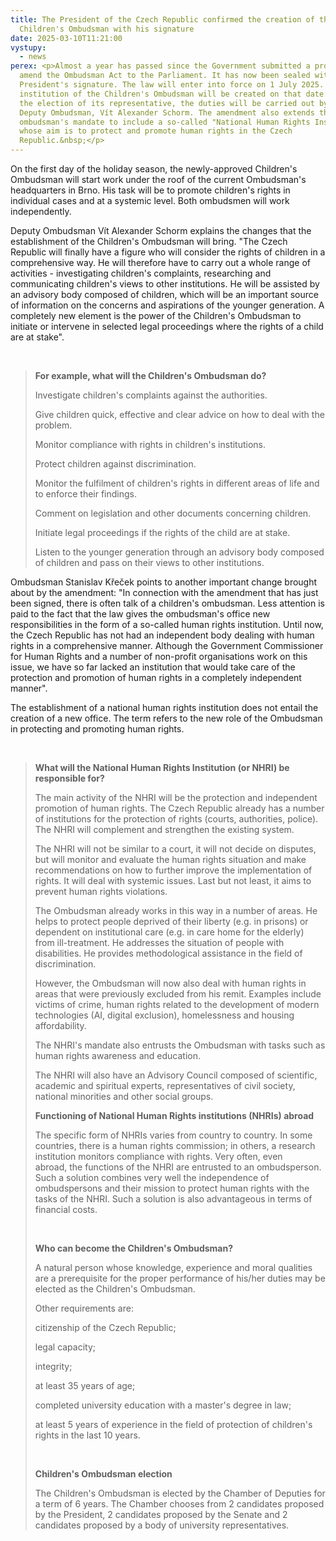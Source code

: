 ```yaml
---
title: The President of the Czech Republic confirmed the creation of the
  Children's Ombudsman with his signature
date: 2025-03-10T11:21:00
vystupy:
  - news
perex: <p>Almost a year has passed since the Government submitted a proposal to
  amend the Ombudsman Act to the Parliament. It has now been sealed with the
  President's signature. The law will enter into force on 1 July 2025. Thus, the
  institution of the Children's Ombudsman will be created on that date. Until
  the election of its representative, the duties will be carried out by the
  Deputy Ombudsman, Vít Alexander Schorm. The amendment also extends the
  ombudsman's mandate to include a so-called "National Human Rights Institution"
  whose aim is to protect and promote human rights in the Czech
  Republic.&nbsp;</p>
---
```

<p>On the first day of the holiday season, the newly-approved Children's Ombudsman will start work under the roof of the current Ombudsman's headquarters in Brno. His task will be to promote children's rights in individual cases and at a systemic level. Both ombudsmen will work independently.&nbsp;</p>
<p>Deputy Ombudsman Vít Alexander Schorm explains the changes that the establishment of the Children's Ombudsman will bring. "The Czech Republic will finally have a figure who will consider the rights of children in a comprehensive way. He will therefore have to carry out a whole range of activities - investigating children's complaints, researching and communicating children's views to other institutions. He will be assisted by an advisory body composed of children, which will be an important source of information on the concerns and aspirations of the younger generation. A completely new element is the power of the Children's Ombudsman to initiate or intervene in selected legal proceedings where the rights of a child are at stake".</p>
<p>&nbsp;</p>
<blockquote>
<p>
<strong>For example, what will the Children's Ombudsman do?</strong></p>
<p>Investigate children's complaints against the authorities.</p>
<p>Give children quick, effective and clear advice on how to deal with the problem.</p>
<p>Monitor compliance with rights in children's institutions.</p>
<p>Protect children against discrimination.</p>
<p>Monitor the fulfilment of children's rights in different areas of life and to enforce their findings.</p>
<p>Comment on legislation and other documents concerning children.</p>
<p>Initiate legal proceedings if the rights of the child are at stake.</p>
<p>Listen to the younger generation through an advisory body composed of children and pass on their views to other institutions.</p></blockquote>
<p>Ombudsman Stanislav Křeček points to another important change brought about by the amendment: "In connection with the amendment that has just been signed, there is often talk of a children's ombudsman. Less attention is paid to the fact that the law gives the ombudsman's office new responsibilities in the form of a so-called human rights institution. Until now, the Czech Republic has not had an independent body dealing with human rights in a comprehensive manner. Although the Government Commissioner for Human Rights and a number of non-profit organisations work on this issue, we have so far lacked an institution that would take care of the protection and promotion of human rights in a completely independent manner".</p>
<p>The establishment of a national human rights institution does not entail the creation of a new office. The term refers to the new role of the Ombudsman in protecting and promoting human rights.</p>
<p>&nbsp;</p>
<blockquote>
<p>
<strong>What will the National Human Rights Institution (or NHRI) be responsible for?</strong></p>
<p>The main activity of the NHRI will be the protection and independent promotion of human rights. The Czech Republic already has a number of institutions for the protection of rights (courts, authorities, police). The NHRI will complement and strengthen the existing system.&nbsp;</p>
<p>The NHRI will not be similar to a court, it will not decide on disputes, but will monitor and evaluate the human rights situation and make recommendations on how to further improve the implementation of rights. It will deal with systemic issues. Last but not least, it aims to prevent human rights violations.</p>
<p>The Ombudsman already works in this way in a number of areas. He helps to protect people deprived of their liberty (e.g. in prisons) or dependent on institutional care (e.g. in care home for the elderly) from ill-treatment. He addresses the situation of people with disabilities. He provides methodological assistance in the field of discrimination.&nbsp;</p>
<p>However, the Ombudsman will now also deal with human rights in areas that were previously excluded from his remit. Examples include victims of crime, human rights related to the development of modern technologies (AI, digital exclusion), homelessness and housing affordability.</p>
<p>The NHRI's mandate also entrusts the Ombudsman with tasks such as human rights awareness and education.</p>
<p>The NHRI will also have an Advisory Council composed of scientific, academic and spiritual experts, representatives of civil society, national minorities and other social groups.</p>
<p>
<strong>Functioning of National Human Rights institutions (NHRIs) abroad</strong></p>
<p>The specific form of NHRIs varies from country to country. In some countries, there is a human rights commission; in others, a research institution monitors compliance with rights. Very often, even abroad,&nbsp;the functions of the NHRI are entrusted to an ombudsperson. Such a solution combines very well the independence of ombudspersons and their mission to protect human rights with the tasks of the NHRI. Such a solution is also advantageous in terms of financial costs.</p>
<p>&nbsp;</p>
<p>
<strong>Who can become the Children's Ombudsman?</strong></p>
<p>A natural person whose knowledge, experience and moral qualities are a prerequisite for the proper performance of his/her duties may be elected as the Children's Ombudsman.</p>
<p>Other requirements are:</p>
<p>citizenship of the Czech Republic;</p>
<p>legal capacity;&nbsp;</p>
<p>integrity;</p>
<p>at least 35 years of age;</p>
<p>completed university education with a master's degree in law;</p>
<p>at least 5 years of experience in the field of protection of children's rights in the last 10 years.</p>
<p>&nbsp;</p>
<p>
<strong>Children's Ombudsman election</strong></p>
<p>The Children's Ombudsman is elected by the Chamber of Deputies for a term of 6 years. The Chamber chooses from 2 candidates proposed by the President, 2 candidates proposed by the Senate and 2 candidates proposed by a body of university representatives.</p></blockquote>
